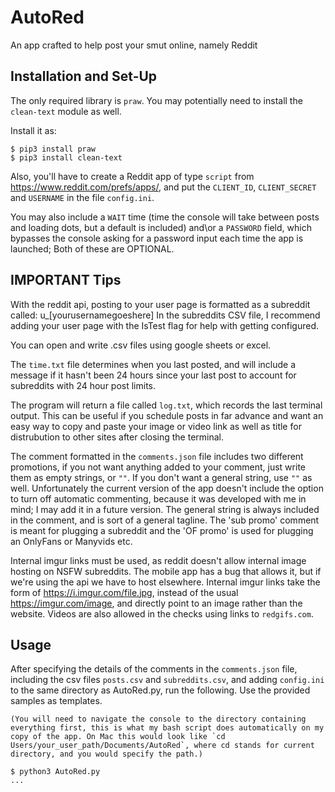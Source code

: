 # AutoRed
An app crafted to help post your smut online, namely Reddit

## Installation and Set-Up

The only required library is `praw`.
You may potentially need to install the `clean-text` module as well.

Install it as:
```console
$ pip3 install praw
$ pip3 install clean-text
```

Also, you'll have to create a Reddit app of type `script` from https://www.reddit.com/prefs/apps/, and put the `CLIENT_ID`, `CLIENT_SECRET` and `USERNAME` in the file `config.ini`.

You may also include a `WAIT` time (time the console will take between posts and loading dots, but a default is included)
and\or a `PASSWORD` field, which bypasses the console asking for a password input each time the app is launched; Both of these are OPTIONAL.

## IMPORTANT Tips
With the reddit api, posting to your user page is formatted as a subreddit called: u_[yourusernamegoeshere]
In the subreddits CSV file, I recommend adding your user page with the IsTest flag for help with getting configured.

You can open and write .csv files using google sheets or excel.

The `time.txt` file determines when you last posted, and will include a message if it hasn't been 24 hours since your last post to account for subreddits with 24 hour post limits.

The program will return a file called `log.txt`, which records the last terminal output. This can be useful if you schedule posts in far advance and want an easy way to copy and paste your image or video link as well as title for distrubution to other sites after closing the terminal.

The comment formatted in the `comments.json` file includes two different promotions, if you not want anything added to your comment, just write them as empty strings, or `""`. If you don't want a general string, use `""` as well. Unfortunately the current version of the app doesn't include the option to turn off automatic commenting, because it was developed with me in mind; I may add it in a future version. The general string is always included in the comment, and is sort of a general tagline. The 'sub promo' comment is meant for plugging a subreddit and the 'OF promo' is used for plugging an OnlyFans or Manyvids etc.

Internal imgur links must be used, as reddit doesn't allow internal image hosting on NSFW subreddits. The mobile app has a bug that allows it, but if we're using the api we have to host elsewhere. Internal imgur links take the form of https://i.imgur.com/file.jpg, instead of the usual https://imgur.com/image, and directly point to an image rather than the website. Videos are also allowed in the checks using links to `redgifs.com`.


## Usage

After specifying the details of the comments in the `comments.json` file, including the csv files `posts.csv` and `subreddits.csv`, and adding `config.ini` to the same directory as AutoRed.py, run the following. Use the provided samples as templates.

```console
(You will need to navigate the console to the directory containing everything first, this is what my bash script does automatically on my copy of the app. On Mac this would look like `cd Users/your_user_path/Documents/AutoRed`, where cd stands for current directory, and you would specify the path.)

$ python3 AutoRed.py 
...
```
